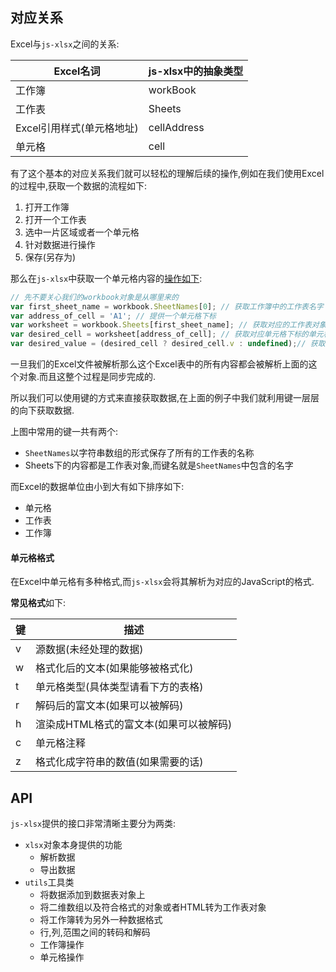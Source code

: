 ## 对应关系

Excel与`js-xlsx`之间的关系:

| Excel名词                 | js-xlsx中的抽象类型 |
| ------------------------- | ------------------- |
| 工作簿                    | workBook            |
| 工作表                    | Sheets              |
| Excel引用样式(单元格地址) | cellAddress         |
| 单元格                    | cell                |

有了这个基本的对应关系我们就可以轻松的理解后续的操作,例如在我们使用Excel的过程中,获取一个数据的流程如下:

1. 打开工作簿
2. 打开一个工作表
3. 选中一片区域或者一个单元格
4. 针对数据进行操作
5. 保存(另存为)

那么在`js-xlsx`中获取一个单元格内容的[操作如下](https://link.segmentfault.com/?enc=ady%2FEBUgzMhT%2BNUHeOE0Jw%3D%3D.sVsJJuuCBu002%2BAT%2BxzfOf1wHiZJN8lQx2unVz7bYCGEWFjES0ehlqCwGin6EtT8vjjf2ai7ShvVggoz5eaHVw%3D%3D):

```js
// 先不要关心我们的workbook对象是从哪里来的
var first_sheet_name = workbook.SheetNames[0]; // 获取工作簿中的工作表名字
var address_of_cell = 'A1'; // 提供一个单元格下标
var worksheet = workbook.Sheets[first_sheet_name]; // 获取对应的工作表对象
var desired_cell = worksheet[address_of_cell]; // 获取对应单元格下标的单元格对象
var desired_value = (desired_cell ? desired_cell.v : undefined);// 获取对应单元格中的数据
```

一旦我们的Excel文件被解析那么这个Excel表中的所有内容都会被解析上面的这个对象.而且这整个过程是同步完成的.

所以我们可以使用键的方式来直接获取数据,在上面的例子中我们就利用键一层层的向下获取数据.

上图中常用的键一共有两个:

- `SheetNames`以字符串数组的形式保存了所有的工作表的名称
- Sheets下的内容都是工作表对象,而键名就是`SheetNames`中包含的名字

而Excel的数据单位由小到大有如下排序如下:

- 单元格
- 工作表
- 工作簿

#### 单元格格式

在Excel中单元格有多种格式,而`js-xlsx`会将其解析为对应的JavaScript的格式.

**常见格式**如下:

| 键   | 描述                                   |
| ---- | -------------------------------------- |
| v    | 源数据(未经处理的数据)                 |
| w    | 格式化后的文本(如果能够被格式化)       |
| t    | 单元格类型(具体类型请看下方的表格)     |
| r    | 解码后的富文本(如果可以被解码)         |
| h    | 渲染成HTML格式的富文本(如果可以被解码) |
| c    | 单元格注释                             |
| z    | 格式化成字符串的数值(如果需要的话)     |

## API

`js-xlsx`提供的接口非常清晰主要分为两类:

- `xlsx`对象本身提供的功能
  - 解析数据
  - 导出数据
- `utils`工具类
  - 将数据添加到数据表对象上
  - 将二维数组以及符合格式的对象或者HTML转为工作表对象
  - 将工作簿转为另外一种数据格式
  - 行,列,范围之间的转码和解码
  - 工作簿操作
  - 单元格操作